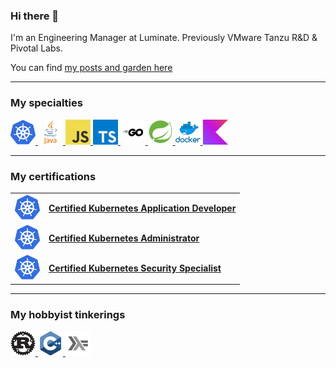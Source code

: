### Hi there 👋

I'm an Engineering Manager at Luminate. Previously VMware Tanzu R&D & Pivotal Labs.

You can find [my posts and garden here](https://www.dmitriydubson.com)

---

### My specialties

<div id="specialties">
  <a href="https://github.com/topics/kubernetes">
  	<img alt="Kubernetes" width="40px" src="https://raw.githubusercontent.com/github/explore/01ea2a586e5da744792d0ccfce2f68b861f29301/topics/kubernetes/kubernetes.png" />
  </a>
  <a href="https://github.com/topics/java">
  	<img alt="Java" width="40px" src="https://raw.githubusercontent.com/github/explore/5b3600551e122a3277c2c5368af2ad5725ffa9a1/topics/java/java.png" />
  </a>
   <a href="https://github.com/topics/javascript">
    <img alt="Javascript" width="40px" src="https://raw.githubusercontent.com/github/explore/80688e429a7d4ef2fca1e82350fe8e3517d3494d/topics/javascript/javascript.png" />
  </a>
  <a href="https://github.com/topics/typescript">
	<img alt="Typescript" width="40px" src="https://raw.githubusercontent.com/github/explore/80688e429a7d4ef2fca1e82350fe8e3517d3494d/topics/typescript/typescript.png" />
  </a>
  <a href="https://github.com/topics/go">
  	<img alt="Go Lang" width="40px" src="https://raw.githubusercontent.com/github/explore/80688e429a7d4ef2fca1e82350fe8e3517d3494d/topics/go/go.png" />
  </a>
  <a href="https://github.com/topics/spring-boot">
	<img alt="Spring Boot" width="40px" src="https://raw.githubusercontent.com/github/explore/80688e429a7d4ef2fca1e82350fe8e3517d3494d/topics/spring-boot/spring-boot.png" />
  </a>
  <a href="https://github.com/topics/docker">
  	<img alt="Docker" width="40px" src="https://raw.githubusercontent.com/github/explore/80688e429a7d4ef2fca1e82350fe8e3517d3494d/topics/docker/docker.png" />
  </a>
   <a href="https://github.com/topics/kotlin">
    <img alt="Kotlin" width="40px" src="https://raw.githubusercontent.com/github/explore/4479d2a2c854198cb00160f8593519c14dc3b905/topics/kotlin/kotlin.png" />
  </a>
</div>

---

### My certifications

<table cellspacing="0" cellpadding="0" border="0" style="border: 0">
    <tr style="padding: 0">
        <td><img alt="CKAD" width=40px" src="https://raw.githubusercontent.com/github/explore/01ea2a586e5da744792d0ccfce2f68b861f29301/topics/kubernetes/kubernetes.png" /></td>
        <td>
            <strong>
                <a href="https://www.credly.com/badges/17469638-a970-4434-a082-f93cd6a5ea1f">
                    Certified Kubernetes Application Developer
                </a>
            </strong>
        </td>
    </tr>
    <tr>
        <td><img alt="CKA" width=40px" src="https://raw.githubusercontent.com/github/explore/01ea2a586e5da744792d0ccfce2f68b861f29301/topics/kubernetes/kubernetes.png" /></td>
        <td>
            <a href="https://www.credly.com/badges/8f830f24-aa86-4b9f-82cc-a686bb3a15fc">
            <strong>Certified Kubernetes Administrator</strong>
            </a>
        </td>
    </tr>
    <tr>
        <td><img alt="CKS" width=40px" src="https://raw.githubusercontent.com/github/explore/01ea2a586e5da744792d0ccfce2f68b861f29301/topics/kubernetes/kubernetes.png" /></td>
        <td>
            <a href="https://www.credly.com/badges/c2d4074b-0869-44c1-a33f-706db0753168">
            <strong>Certified Kubernetes Security Specialist</strong>
            </a>
        </td>
    </tr>
</table>

---

### My hobbyist tinkerings

<div id="hobbies">
    <a href="https://github.com/topics/rust">
        <img alt="Rust" width="40px" src="https://raw.githubusercontent.com/github/explore/80688e429a7d4ef2fca1e82350fe8e3517d3494d/topics/rust/rust.png" />
    </a>
    <a href="https://github.com/topics/cpp">
        <img alt="C++" width="40px" src="https://raw.githubusercontent.com/github/explore/80688e429a7d4ef2fca1e82350fe8e3517d3494d/topics/cpp/cpp.png" />
    </a>
    <a href="https://github.com/topics/haskell">
        <img alt="Haskell" width="40px" src="https://raw.githubusercontent.com/github/explore/80688e429a7d4ef2fca1e82350fe8e3517d3494d/topics/haskell/haskell.png" />
    </a>
</div>

